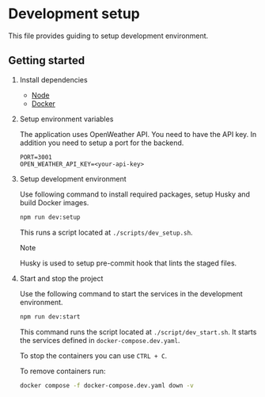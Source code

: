 # Development setup

This file provides guiding to setup development environment.

## Getting started

1. Install dependencies

    - [Node](https://nodejs.org/en/download)
    - [Docker](https://docs.docker.com/engine/install/)

1. Setup environment variables

    The application uses OpenWeather API. You need to have the API key. In
    addition you need to setup a port for the backend.

    ```env
    PORT=3001
    OPEN_WEATHER_API_KEY=<your-api-key>

1. Setup development environment

    Use following command to install required packages, setup Husky and build
    Docker images.

    ```bash
    npm run dev:setup
    ```

    This runs a script located at `./scripts/dev_setup.sh`.

    > [!NOTE]
    > Husky is used to setup pre-commit hook that lints the staged files.

1. Start and stop the project

    Use the following command to start the services in the development
    environment.

    ```bash
    npm run dev:start
    ```

    This command runs the script located at `./script/dev_start.sh`. It starts
    the services defined in `docker-compose.dev.yaml`.

    To stop the containers you can use `CTRL + C`.

    To remove containers run:

    ```bash
    docker compose -f docker-compose.dev.yaml down -v
    ```
